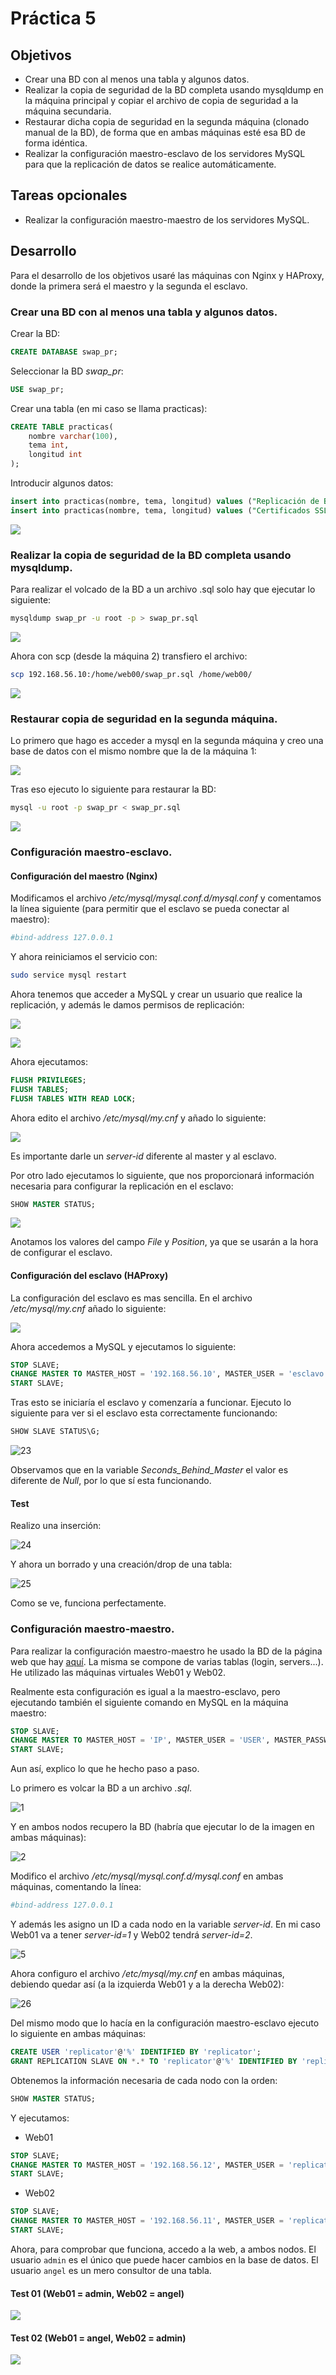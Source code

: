 # Práctica 5



## Objetivos

- Crear una BD con al menos una tabla y algunos datos.
- Realizar la copia de seguridad de la BD completa usando mysqldump en la
  máquina principal y copiar el archivo de copia de seguridad a la máquina
  secundaria.
- Restaurar dicha copia de seguridad en la segunda máquina (clonado manual
  de la BD), de forma que en ambas máquinas esté esa BD de forma idéntica.
- Realizar la configuración maestro-esclavo de los servidores MySQL para que la
  replicación de datos se realice automáticamente.



## Tareas opcionales

- Realizar la configuración maestro-maestro de los servidores MySQL.



## Desarrollo

Para el desarrollo de los objetivos usaré las máquinas con Nginx y HAProxy, donde la primera será el maestro y la segunda el esclavo.

### Crear una BD con al menos una tabla y algunos datos.

Crear la BD:

```sql
CREATE DATABASE swap_pr;
```

Seleccionar la BD *swap_pr*:

```sql
USE swap_pr;
```

Crear una tabla (en mi caso se llama practicas):

```sql
CREATE TABLE practicas(
	nombre varchar(100),
	tema int,
    longitud int
);
```

Introducir algunos datos:

```sql
insert into practicas(nombre, tema, longitud) values ("Replicación de BD en MySQL", 5, 10);
insert into practicas(nombre, tema, longitud) values ("Certificados SSL", 4, 20);
```

![](https://github.com/harvestcore/SWAP/blob/master/practicas/p5/images/11.PNG)



### Realizar la copia de seguridad de la BD completa usando mysqldump.

Para realizar el volcado de la BD a un archivo .sql solo hay que ejecutar lo siguiente:

```bash
mysqldump swap_pr -u root -p > swap_pr.sql
```

![](https://github.com/harvestcore/SWAP/blob/master/practicas/p5/images/12.PNG)

Ahora con scp (desde la máquina 2) transfiero el archivo:

```bash
scp 192.168.56.10:/home/web00/swap_pr.sql /home/web00/
```

![](https://github.com/harvestcore/SWAP/blob/master/practicas/p5/images/13.PNG)



### Restaurar copia de seguridad en la segunda máquina.

Lo primero que hago es acceder a mysql en la segunda máquina y creo una base de datos con el mismo nombre que la de la máquina 1:

![](https://github.com/harvestcore/SWAP/blob/master/practicas/p5/images/14.PNG)

Tras eso ejecuto lo siguiente para restaurar la BD:

```bash
mysql -u root -p swap_pr < swap_pr.sql
```

![](https://github.com/harvestcore/SWAP/blob/master/practicas/p5/images/15.PNG)



### Configuración maestro-esclavo.

#### Configuración del maestro (Nginx)

Modificamos el archivo */etc/mysql/mysql.conf.d/mysql.conf* y comentamos la línea siguiente (para permitir que el esclavo se pueda conectar al maestro):

```bash
#bind-address 127.0.0.1
```

Y ahora reiniciamos el servicio con:

```bash
sudo service mysql restart
```

Ahora tenemos que acceder a MySQL y crear un usuario que realice la replicación, y además le damos permisos de replicación:

![](https://github.com/harvestcore/SWAP/blob/master/practicas/p5/images/16.PNG)

![](https://github.com/harvestcore/SWAP/blob/master/practicas/p5/images/17.PNG)

Ahora ejecutamos:

```sql
FLUSH PRIVILEGES;
FLUSH TABLES;
FLUSH TABLES WITH READ LOCK;
```

Ahora edito el archivo */etc/mysql/my.cnf* y añado lo siguiente:

![](https://github.com/harvestcore/SWAP/blob/master/practicas/p5/images/21.PNG)

Es importante darle un *server-id* diferente al master y al esclavo.

Por otro lado ejecutamos lo siguiente, que nos proporcionará información necesaria para configurar la replicación en el esclavo:

```sql
SHOW MASTER STATUS;
```

![](https://github.com/harvestcore/SWAP/blob/master/practicas/p5/images/20.PNG)

Anotamos los valores del campo *File* y *Position*, ya que se usarán a la hora de configurar el esclavo.



#### Configuración del esclavo (HAProxy)

La configuración del esclavo es mas sencilla. En el archivo */etc/mysql/my.cnf* añado lo siguiente:

![](https://github.com/harvestcore/SWAP/blob/master/practicas/p5/images/22.PNG)

Ahora accedemos a MySQL y ejecutamos lo siguiente:

```sql
STOP SLAVE;
CHANGE MASTER TO MASTER_HOST = '192.168.56.10', MASTER_USER = 'esclavo', MASTER_PASSWORD = 'esclavo_swap', MASTER_LOG_FILE = 'mysql-bin.000008', MASTER_LOG_POS = 2926; 
START SLAVE;
```

Tras esto se iniciaría el esclavo y comenzaría a funcionar. Ejecuto lo siguiente para ver si el esclavo esta correctamente funcionando:

```sql
SHOW SLAVE STATUS\G;
```

![23](https://github.com/harvestcore/SWAP/blob/master/practicas/p5/images/23.PNG)

Observamos que en la variable *Seconds_Behind_Master* el valor es diferente de *Null*, por lo que sí esta funcionando.



#### Test

Realizo una inserción:

![24](https://github.com/harvestcore/SWAP/blob/master/practicas/p5/images/24.PNG)

Y ahora un borrado y una creación/drop de una tabla:

![25](https://github.com/harvestcore/SWAP/blob/master/practicas/p5/images/25.PNG)

Como se ve, funciona perfectamente.



### Configuración maestro-maestro.

Para realizar la configuración maestro-maestro he usado la BD de la página web que hay [aquí](). La misma se compone de varias tablas (login, servers...). He utilizado las máquinas virtuales Web01 y Web02.

Realmente esta configuración es igual a la maestro-esclavo, pero ejecutando también el siguiente comando en MySQL en la máquina maestro:

```sql
STOP SLAVE;
CHANGE MASTER TO MASTER_HOST = 'IP', MASTER_USER = 'USER', MASTER_PASSWORD = 'PASSWORD', MASTER_LOG_FILE = 'FILE', MASTER_LOG_POS = POSITION; 
START SLAVE;
```

Aun así, explico lo que he hecho paso a paso.

Lo primero es volcar la BD a un archivo *.sql*.

![1](https://github.com/harvestcore/SWAP/blob/master/practicas/p5/images/1.png)

Y en ambos nodos recupero la BD (habría que ejecutar lo de la imagen en ambas máquinas):

![2](https://github.com/harvestcore/SWAP/blob/master/practicas/p5/images/2.PNG)

Modifico el archivo */etc/mysql/mysql.conf.d/mysql.conf* en ambas máquinas, comentando la línea:

```bash
#bind-address 127.0.0.1
```

Y además les asigno un ID a cada nodo en la variable *server-id*. En mi caso Web01 va a tener *server-id=1* y Web02 tendrá *server-id=2*.

![5](https://github.com/harvestcore/SWAP/blob/master/practicas/p5/images/5.PNG)

Ahora configuro el archivo */etc/mysql/my.cnf* en ambas máquinas, debiendo quedar así (a la izquierda Web01 y a la derecha Web02):

![26](https://github.com/harvestcore/SWAP/blob/master/practicas/p5/images/26.PNG)

Del mismo modo que lo hacía en la configuración maestro-esclavo ejecuto lo siguiente en ambas máquinas:

```sql
CREATE USER 'replicator'@'%' IDENTIFIED BY 'replicator';
GRANT REPLICATION SLAVE ON *.* TO 'replicator'@'%' IDENTIFIED BY 'replicator';
```

Obtenemos la información necesaria de cada nodo con la orden:

```sql
SHOW MASTER STATUS;
```

Y ejecutamos:

- Web01

```sql
STOP SLAVE;
CHANGE MASTER TO MASTER_HOST = '192.168.56.12', MASTER_USER = 'replicator', MASTER_PASSWORD = 'replicator', MASTER_LOG_FILE = 'mysql-bin.000001', MASTER_LOG_POS = 107; 
START SLAVE;
```

- Web02

```sql
STOP SLAVE;
CHANGE MASTER TO MASTER_HOST = '192.168.56.11', MASTER_USER = 'replicator', MASTER_PASSWORD = 'replicator', MASTER_LOG_FILE = 'mysql-bin.000001', MASTER_LOG_POS = 107; 
START SLAVE;
```



Ahora, para comprobar que funciona, accedo a la web, a ambos nodos. El usuario `admin` es el único que puede hacer cambios en la base de datos. El usuario `angel` es un mero consultor de una tabla.

#### Test 01 (Web01 = admin, Web02 = angel)

![](https://github.com/harvestcore/SWAP/blob/master/practicas/p5/images/test01.gif)

#### Test 02 (Web01 = angel, Web02 = admin)

![](https://github.com/harvestcore/SWAP/blob/master/practicas/p5/images/test02.gif)
